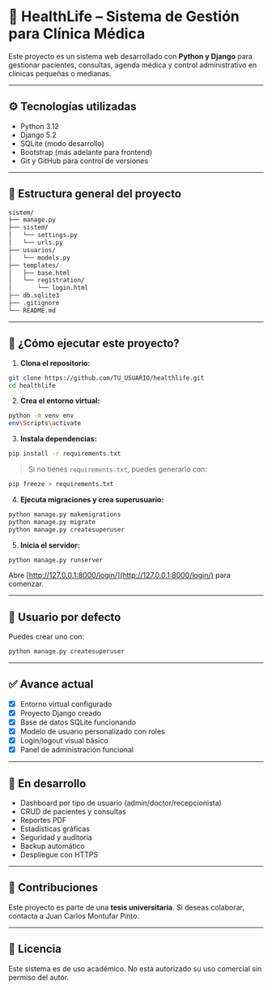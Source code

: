 # 🏥 HealthLife – Sistema de Gestión para Clínica Médica

Este proyecto es un sistema web desarrollado con **Python y Django** para gestionar pacientes, consultas, agenda médica y control administrativo en clínicas pequeñas o medianas.

---

## ⚙️ Tecnologías utilizadas

- Python 3.12
- Django 5.2
- SQLite (modo desarrollo)
- Bootstrap (más adelante para frontend)
- Git y GitHub para control de versiones

---

## 📁 Estructura general del proyecto

```bash
sistem/
├── manage.py
├── sistem/
│   └── settings.py
│   └── urls.py
├── usuarios/
│   └── models.py
├── templates/
│   ├── base.html
│   └── registration/
│       └── login.html
├── db.sqlite3
├── .gitignore
└── README.md
```

---

## 🚀 ¿Cómo ejecutar este proyecto?

1. **Clona el repositorio:**

```bash
git clone https://github.com/TU_USUARIO/healthlife.git
cd healthlife
```

2. **Crea el entorno virtual:**

```bash
python -m venv env
env\Scripts\activate
```

3. **Instala dependencias:**

```bash
pip install -r requirements.txt
```

> Si no tienes `requirements.txt`, puedes generarlo con:

```bash
pip freeze > requirements.txt
```

4. **Ejecuta migraciones y crea superusuario:**

```bash
python manage.py makemigrations
python manage.py migrate
python manage.py createsuperuser
```

5. **Inicia el servidor:**

```bash
python manage.py runserver
```

Abre [http://127.0.0.1:8000/login/](http://127.0.0.1:8000/login/) para comenzar.

---

## 🔐 Usuario por defecto

Puedes crear uno con:

```bash
python manage.py createsuperuser
```

---

## ✅ Avance actual

- [x] Entorno virtual configurado
- [x] Proyecto Django creado
- [x] Base de datos SQLite funcionando
- [x] Modelo de usuario personalizado con roles
- [x] Login/logout visual básico
- [x] Panel de administración funcional

---

## 🧠 En desarrollo

- Dashboard por tipo de usuario (admin/doctor/recepcionista)
- CRUD de pacientes y consultas
- Reportes PDF
- Estadísticas gráficas
- Seguridad y auditoría
- Backup automático
- Despliegue con HTTPS

---

## 🤝 Contribuciones

Este proyecto es parte de una **tesis universitaria**. Si deseas colaborar, contacta a Juan Carlos Montufar Pinto.

---

## 📄 Licencia

Este sistema es de uso académico. No está autorizado su uso comercial sin permiso del autor.